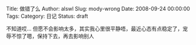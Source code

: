 Title: 做错了么
Author: alswl
Slug: mody-wrong
Date: 2008-09-24 00:00:00
Tags: 
Category: 日记
Status: draft

不知道哎… 但愿不会影响太多，其实我心里很平静唔，最近心态有点稳定了，宠辱不惊了嗯，保持下去，再去影响别人

